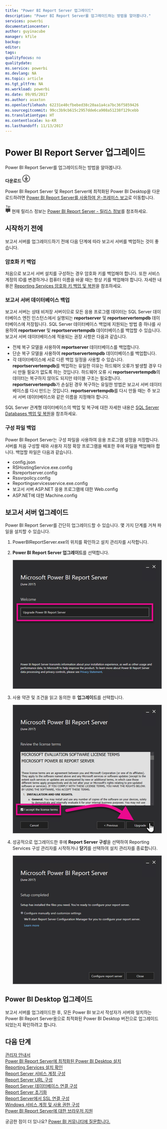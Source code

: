 ```yaml
---
title: "Power BI Report Server 업그레이드"
description: "Power BI Report Server를 업그레이드하는 방법을 알아봅니다."
services: powerbi
documentationcenter: 
author: guyinacube
manager: kfile
backup: 
editor: 
tags: 
qualityfocus: no
qualitydate: 
ms.service: powerbi
ms.devlang: NA
ms.topic: article
ms.tgt_pltfrm: NA
ms.workload: powerbi
ms.date: 09/05/2017
ms.author: asaxton
ms.openlocfilehash: 62231e40cfbebed38c20aa1a4ca7bc36f5859426
ms.sourcegitcommit: 99cc3b9cb615c2957dde6ca908a51238f129cebb
ms.translationtype: HT
ms.contentlocale: ko-KR
ms.lasthandoff: 11/13/2017
---
```

# <a name="upgrade-power-bi-report-server"></a>Power BI Report Server 업그레이드
Power BI Report Server를 업그레이드하는 방법을 알아봅니다.

 **다운로드** ![다운로드](media/upgrade/download.png "다운로드")

Power BI Report Server 및 Report Server에 최적화된 Power BI Desktop을 다운로드하려면 [Power BI Report Server를 사용하여 온-프레미스 보고](https://powerbi.microsoft.com/report-server/)로 이동합니다.

![팁](media/upgrade/fyi-tip.png "팁") 현재 릴리스 정보는 [Power BI Report Server - 릴리스 정보](release-notes.md)를 참조하세요.

## <a name="before-you-begin"></a>시작하기 전에
보고서 서버를 업그레이드하기 전에 다음 단계에 따라 보고서 서버를 백업하는 것이 좋습니다.

### <a name="backing-up-the-encryption-keys"></a>암호화 키 백업
처음으로 보고서 서버 설치를 구성하는 경우 암호화 키를 백업해야 합니다. 또한 서비스 계정의 ID를 변경하거나 컴퓨터 이름을 바꿀 때는 항상 키를 백업해야 합니다. 자세한 내용은 [Reporting Services 암호화 키 백업 및 복원](https://docs.microsoft.com/sql/reporting-services/install-windows/ssrs-encryption-keys-back-up-and-restore-encryption-keys)을 참조하세요.

### <a name="backing-up-the-report-server-databases"></a>보고서 서버 데이터베이스 백업
보고서 서버는 상태 비저장 서버이므로 모든 응용 프로그램 데이터는 SQL Server 데이터베이스 엔진 인스턴스에서 실행되는 **reportserver** 및 **reportservertempdb** 데이터베이스에 저장됩니다. SQL Server 데이터베이스 백업에 지원되는 방법 중 하나를 사용하여 **reportserver** 및 **reportservertempdb** 데이터베이스를 백업할 수 있습니다. 보고서 서버 데이터베이스에 적용되는 권장 사항은 다음과 같습니다.

* 전체 복구 모델을 사용하여 **reportserver** 데이터베이스를 백업합니다.
* 단순 복구 모델을 사용하여 **reportservertempdb** 데이터베이스를 백업합니다.
* 각 데이터베이스에 서로 다른 백업 일정을 사용할 수 있습니다. **reportservertempdb**를 백업하는 유일한 이유는 하드웨어 오류가 발생할 경우 다시 만들 필요가 없도록 하는 것입니다. 하드웨어 오류 시 **reportservertempdb**의 데이터는 복구하지 않아도 되지만 테이블 구조는 필요합니다. **reportservertempdb**가 손실된 경우 복구하는 유일한 방법은 보고서 서버 데이터베이스를 다시 만드는 것입니다. **reportservertempdb**를 다시 만들 때는 주 보고서 서버 데이터베이스와 같은 이름을 지정해야 합니다.

SQL Server 관계형 데이터베이스의 백업 및 복구에 대한 자세한 내용은 [SQL Server Databases 백업 및 복원](https://docs.microsoft.com/sql/relational-databases/backup-restore/back-up-and-restore-of-sql-server-databases)을 참조하세요.

### <a name="backing-up-the-configuration-files"></a>구성 파일 백업
Power BI Report Server는 구성 파일을 사용하여 응용 프로그램 설정을 저장합니다. 서버를 처음 구성할 때와 사용자 지정 확장 프로그램을 배포한 후에 파일을 백업해야 합니다. 백업할 파일은 다음과 같습니다.

* config.json
* RSHostingService.exe.config
* Rsreportserver.config
* Rssvrpolicy.config
* Reportingservicesservice.exe.config
* 보고서 서버 ASP.NET 응용 프로그램에 대한 Web.config
* ASP.NET에 대한 Machine.config

## <a name="upgrade-the-report-server"></a>보고서 서버 업그레이드
Power BI Report Server를 간단히 업그레이드할 수 있습니다. 몇 가지 단계를 거쳐 파일을 설치할 수 있습니다.

1. PowerBIReportServer.exe의 위치를 확인하고 설치 관리자를 시작합니다.
2. **Power BI Report Server 업그레이드**를 선택합니다.
   
    ![](media/upgrade/reportserver-upgrade1.png "Power BI Report Server 업그레이드")
3. 사용 약관 및 조건을 읽고 동의한 후 **업그레이드**를 선택합니다.
   
    ![](media/upgrade/reportserver-upgrade-eula.png "사용권 계약")
4. 성공적으로 업그레이드한 후에 **Report Server 구성**을 선택하여 Reporting Services 구성 관리자를 시작하거나 **닫기**를 선택하여 설치 관리자를 종료합니다.
   
    ![](media/upgrade/reportserver-upgrade-configure.png)

## <a name="upgrade-power-bi-desktop"></a>Power BI Desktop 업그레이드
보고서 서버를 업그레이드한 후, 모든 Power BI 보고서 작성자가 서버와 일치하는 Power BI Report Server용으로 최적화된 Power BI Desktop 버전으로 업그레이드되었는지 확인하려고 합니다.

## <a name="next-steps"></a>다음 단계
[관리자 안내서](admin-handbook-overview.md)  
[Power BI Report Server에 최적화된 Power BI Desktop 설치](install-powerbi-desktop.md)  
[Reporting Services 설치 확인](https://docs.microsoft.com/sql/reporting-services/install-windows/verify-a-reporting-services-installation)  
[Report Server 서비스 계정 구성](https://docs.microsoft.com/sql/reporting-services/install-windows/configure-the-report-server-service-account-ssrs-configuration-manager)  
[Report Server URL 구성](https://docs.microsoft.com/sql/reporting-services/install-windows/configure-report-server-urls-ssrs-configuration-manager)  
[Report Server 데이터베이스 연결 구성](https://docs.microsoft.com/sql/reporting-services/install-windows/configure-a-report-server-database-connection-ssrs-configuration-manager)  
[Report Server 초기화](https://docs.microsoft.com/sql/reporting-services/install-windows/ssrs-encryption-keys-initialize-a-report-server)  
[Report Server에서 SSL 연결 구성](https://docs.microsoft.com/sql/reporting-services/security/configure-ssl-connections-on-a-native-mode-report-server)  
[Windows 서비스 계정 및 사용 권한 구성](https://docs.microsoft.com/sql/database-engine/configure-windows/configure-windows-service-accounts-and-permissions)  
[Power BI Report Server에 대한 브라우저 지원](browser-support.md)

궁금한 점이 더 있나요? [Power BI 커뮤니티에 질문합니다.](https://community.powerbi.com/)

